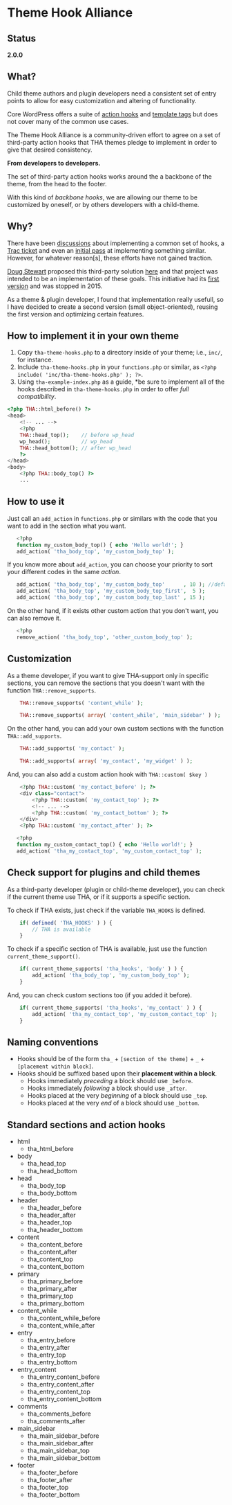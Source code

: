 # Theme Hook Alliance #

## Status ##
**2.0.0**

## What? ##
Child theme authors and plugin developers need a consistent set of entry points to allow for easy customization and altering of functionality. 

Core WordPress offers a suite of [action hooks](http://codex.wordpress.org/Plugin_API/Action_Reference/) and [template tags](http://codex.wordpress.org/Template_tags) but does not cover many of the common use cases.
 
The Theme Hook Alliance is a community-driven effort to agree on a set of third-party action hooks that THA themes pledge to implement in order to give that desired consistency.

**From developers to developers.**

The set of third-party action hooks works around the a backbone of the theme, from the head to the footer.

With this kind of *backbone hooks*, we are allowing our theme to be customized by oneself, or by others developers with a child-theme.

## Why? ##
There have been [discussions](http://www.wptavern.com/forum/themes-templates/494-standard-theme-hook-names.html) about implementing a common set of hooks, a [Trac ticket](http://core.trac.wordpress.org/ticket/18561#comment:92) and even an [initial pass](http://codex.wordpress.org/User_talk:Dcole07) at implementing something similar. However, for whatever reason[s], these efforts have not gained traction. 

[Doug Stewart](https://github.com/zamoose) proposed this third-party solution [here](http://literalbarrage.org/blog/2012/06/29/wordpress-theme-hook-alliance) and that project was intended to be an implementation of these goals. This initiative had its [first version](https://github.com/zamoose/themehookalliance) and was stopped in 2015. 

As a theme & plugin developer, I found that implementation really usefull, so I have decided to create a second version (small object-oriented), reusing the first version and optimizing certain features.

## How to implement it in your own theme ##

1. Copy `tha-theme-hooks.php` to a directory inside of your theme; i.e., `inc/`, for instance.
2. Include `tha-theme-hooks.php` in your `functions.php` or similar, as `<?php include( 'inc/tha-theme-hooks.php' ); ?>`.
3. Using `tha-example-index.php` as a guide, *be sure to implement all of the hooks described in `tha-theme-hooks.php` in order to offer *full compatibility*.

```php
<?php THA::html_before() ?>
<head>
    <!-- ... -->
    <?php
    THA::head_top();    // before wp_head
    wp_head();          // wp_head
    THA::head_bottom(); // after wp_head
    ?>
</head>
<body>
    <?php THA::body_top() ?>
    ...
```

## How to use it ##

Just call an `add_action` in `functions.php` or similars with the code that you want to add in the section what you want.

```php
   <?php
   function my_custom_body_top() { echo 'Hello world!'; }
   add_action( 'tha_body_top', 'my_custom_body_top' );
```

If you know more about `add_action`, you can choose your priority to sort your different codes in the same *action*.

```php
   add_action( 'tha_body_top', 'my_custom_body_top'      , 10 ); //default is 10
   add_action( 'tha_body_top', 'my_custom_body_top_first',  5 );
   add_action( 'tha_body_top', 'my_custom_body_top_last' , 15 );
```

On the other hand, if it exists other custom action that you don't want, you can also remove it.

```php
   <?php
   remove_action( 'tha_body_top', 'other_custom_body_top' );
```

## Customization ##

As a theme developer, if you want to give THA-support only in specific sections, you can remove the sections that you doesn't want with the function `THA::remove_supports`.

```php
    THA::remove_supports( 'content_while' );
```
```php
    THA::remove_supports( array( 'content_while', 'main_sidebar' ) );
```

On the other hand, you can add your own custom sections with the function `THA::add_supports`.

```php
    THA::add_supports( 'my_contact' );
```
```php
    THA::add_supports( array( 'my_contact', 'my_widget' ) );
```

And, you can also add a custom action hook with `THA::custom( $key )`

```php
    <?php THA::custom( 'my_contact_before' ); ?>
    <div class="contact">
        <?php THA::custom( 'my_contact_top' ); ?>
        <!-- ... -->
        <?php THA::custom( 'my_contact_bottom' ); ?>
    </div>
    <?php THA::custom( 'my_contact_after' ); ?>
```
```php
   <?php
   function my_custom_contact_top() { echo 'Hello world!'; }
   add_action( 'tha_my_contact_top', 'my_custom_contact_top' );
```

## Check support for plugins and child themes ##

As a third-party developer (plugin or child-theme developer), you can check if the current theme use THA, or if it supports a specific section.

To check if THA exists, just check if the variable `THA_HOOKS` is defined.

```php
    if( defined( 'THA_HOOKS' ) ) {
        // THA is available
    }
```

To check if a specific section of THA is available, just use the function `current_theme_support()`.

```php
    if( current_theme_supports( 'tha_hooks', 'body' ) ) {
        add_action( 'tha_body_top', 'my_custom_body_top' );
    }
```

And, you can check custom sections too (if you added it before).

```php
    if( current_theme_supports( 'tha_hooks', 'my_contact' ) ) {
        add_action( 'tha_my_contact_top', 'my_custom_contact_top' );
    }
```

## Naming conventions ##

* Hooks should be of the form 	`tha_` + `[section of the theme]` + `_` + `[placement within block]`.
* Hooks should be suffixed based upon their **placement within a block**.
	* Hooks immediately *preceding* a block should use `_before`.
	* Hooks immediately *following* a block should use `_after`.
	* Hooks placed at the very *beginning* of a block should use `_top`.
	* Hooks placed at the very *end* of a block should use `_bottom`.

## Standard sections and action hooks ##

* html
    * tha_html_before
* body
    * tha_head_top
    * tha_head_bottom
* head
    * tha_body_top
    * tha_body_bottom
* header
    * tha_header_before
    * tha_header_after
    * tha_header_top
    * tha_header_bottom
* content
    * tha_content_before
    * tha_content_after
    * tha_content_top
    * tha_content_bottom
* primary
    * tha_primary_before
    * tha_primary_after
    * tha_primary_top
    * tha_primary_bottom
* content_while
    * tha_content_while_before
    * tha_content_while_after
* entry
    * tha_entry_before
    * tha_entry_after
    * tha_entry_top
    * tha_entry_bottom
* entry_content
    * tha_entry_content_before
    * tha_entry_content_after
    * tha_entry_content_top
    * tha_entry_content_bottom
* comments
    * tha_comments_before
    * tha_comments_after
* main_sidebar
    * tha_main_sidebar_before
    * tha_main_sidebar_after
    * tha_main_sidebar_top
    * tha_main_sidebar_bottom
* footer
    * tha_footer_before
    * tha_footer_after
    * tha_footer_top
    * tha_footer_bottom